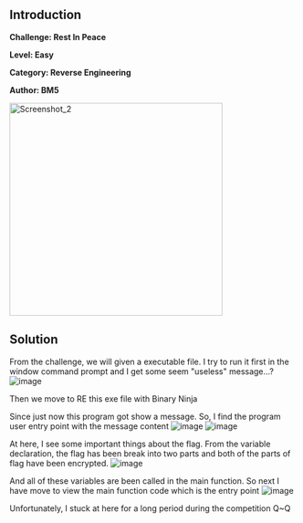 ## Introduction

**Challenge: Rest In Peace**

**Level: Easy**

**Category: Reverse Engineering**

**Author: BM5**

<img width="373" alt="Screenshot_2" src="https://github.com/user-attachments/assets/39f2786b-cb21-4ebb-a7d4-e48fb8d0b9d4">

## Solution
From the challenge, we will given a executable file. I try to run it first in the window command prompt and I get some seem "useless" message...?
![image](https://github.com/user-attachments/assets/da8cbb43-4ccc-472d-8f83-1b59cd22b937)

Then we move to RE this exe file with Binary Ninja

Since just now this program got show a message. So, I find the program user entry point with the message content
![image](https://github.com/user-attachments/assets/f4f0aaab-a2f4-4615-aa6a-45146ebb1602)
![image](https://github.com/user-attachments/assets/a9e0c867-dfff-4ac4-a882-ed216ef5ce5c)

At here, I see some important things about the flag. From the variable declaration, the flag has been break into two parts and both of the parts of flag
have been encrypted.
![image](https://github.com/user-attachments/assets/8494456a-f816-44a6-aa13-ef2ab28dfb5b)

And all of these variables are been called in the main function. So next I have move to view the main function code which is the entry point
![image](https://github.com/user-attachments/assets/2f536ea6-f123-4467-b0b9-8c38ccc9e11f)

Unfortunately, I stuck at here for a long period during the competition Q~Q

